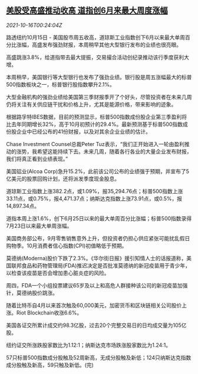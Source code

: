 <!--1634344263000-->
[美股受高盛推动收高 道指创6月来最大周度涨幅](https://cn.reuters.com/article/us-stock-market-gs-1016-idCNKBS2H6008)
------

<div><i>2021-10-16T00:24:04Z</i></div><p>路透纽约10月15日 - 美国股市周五收高，道琼斯工业指数创下6月以来最大单周百分比涨幅，高盛发布强劲财报，本周稍早其他大型银行发布的业绩也很亮眼。</p><p>高盛跳涨3.8%，给道指带去最大提振，交易撮合活动创纪录推动该行季度获利大增。</p><p>本周稍早，美国银行等大型银行也发布了强劲业绩。银行股是周五涨幅最大的标普500指数板块之一，标普银行股指数攀升2.1%。</p><p>大型金融机构的强劲业绩给美国第三季财报季开了个好头，尽管投资者在未来几周仍将关注有关供应链干扰和价格上升，尤其是能源价格，带来影响的迹象。</p><p>根据路孚特IBES数据，目前的预测显示，标普500指数成份股企业第三季盈利将比去年同期增长32%，高于10月初预计的29.4%。最新预测基于标普500指数成份股企业中已经公布的41份财报，以及对其余企业业绩的估计。</p><p>Chase Investment Counsel总裁Peter Tuz表示，“我们正开始进入一轮由盈利推动的涨势，我希望这能持续下去。未来几周，随着各行各业的大量企业发布财报，我们将真正看到业绩表现。”</p><p>美国铝业(Alcoa Corp)急升15.2%，此前该公司公布的业绩强于预期，并宣布了5亿美元的股票回购计划，还将派发季度现金股息。</p><p>道琼斯工业指数上涨382.2点，或1.09%，报35,294.76点；标普500指数上涨33.11点，或0.75%，报4,471.37点；纳斯达克指数上涨73.91点，或0.5%，报14,897.34点。</p><p>道指本周上涨1.6%，创下6月25日以来的最大单周百分比涨幅；标普500指数录得7月23日以来最大单周涨幅。</p><p>美国商务部公布，9月零售销售意外上升，但投资者仍担心供应紧张可能扰乱假日购物季。10月消费者信心指数(CPI)初值略低于预期。</p><p>莫德纳(Moderna)股价下跌了2.3%。《华尔街日报》援引知情人士的话报道称，美国联邦食品和药物管理局(FDA)推迟决定是否批准莫德纳的新冠疫苗用于青少年，以检查该疫苗是否会增加患心脏炎症的风险。</p><p>周四，FDA一个小组投票建议65岁及以上和高危人群接种该公司的新冠疫苗加强针，莫德纳股价跳涨。</p><p>随着比特币自4月以来首次触及60,000美元，加密货币和区块链相关公司股价上涨。Riot Blockchain收涨6.6%。</p><p>美国各证交所累计成交约98.3亿股，过去20个完整交易日的日均成交量为105亿股。</p><p>纽约证交所涨跌股家数比为1.12:1；纳斯达克市场跌涨股家数比为1.24:1。</p><p>57只标普500指数成分股触及52周新高，无成分股触及新低；124只纳斯达克指数成分股触及新高，59只触及新低。(完)</p>
